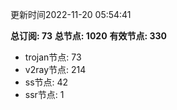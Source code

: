 更新时间2022-11-20 05:54:41

**总订阅: 73**
**总节点: 1020**
**有效节点: 330**
- trojan节点: 73
- v2ray节点: 214
- ss节点: 42
- ssr节点: 1
